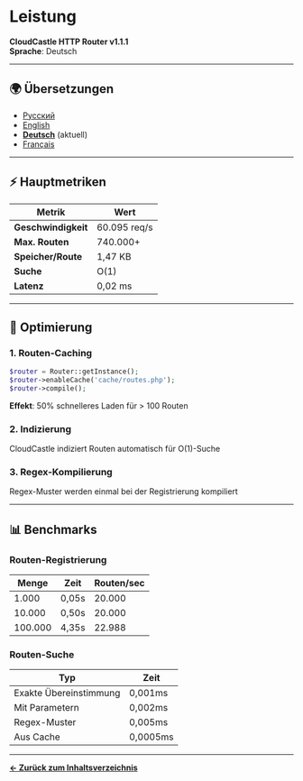 # Leistung

**CloudCastle HTTP Router v1.1.1**  
**Sprache**: Deutsch

---

## 🌍 Übersetzungen

- [Русский](../../ru/documentation/performance.md)
- [English](../../en/documentation/performance.md)
- **[Deutsch](performance.md)** (aktuell)
- [Français](../../fr/documentation/performance.md)

---

## ⚡ Hauptmetriken

| Metrik | Wert |
|--------|------|
| **Geschwindigkeit** | 60.095 req/s |
| **Max. Routen** | 740.000+ |
| **Speicher/Route** | 1,47 KB |
| **Suche** | O(1) |
| **Latenz** | 0,02 ms |

---

## 🚀 Optimierung

### 1. Routen-Caching

```php
$router = Router::getInstance();
$router->enableCache('cache/routes.php');
$router->compile();
```

**Effekt**: 50% schnelleres Laden für > 100 Routen

### 2. Indizierung

CloudCastle indiziert Routen automatisch für O(1)-Suche

### 3. Regex-Kompilierung

Regex-Muster werden einmal bei der Registrierung kompiliert

---

## 📊 Benchmarks

### Routen-Registrierung

| Menge | Zeit | Routen/sec |
|-------|------|------------|
| 1.000 | 0,05s | 20.000 |
| 10.000 | 0,50s | 20.000 |
| 100.000 | 4,35s | 22.988 |

### Routen-Suche

| Typ | Zeit |
|-----|------|
| Exakte Übereinstimmung | 0,001ms |
| Mit Parametern | 0,002ms |
| Regex-Muster | 0,005ms |
| Aus Cache | 0,0005ms |

---

**[← Zurück zum Inhaltsverzeichnis](README.md)**

